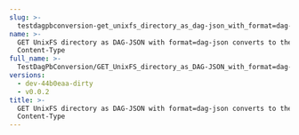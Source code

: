 ```yaml
---
slug: >-
  testdagpbconversion-get_unixfs_directory_as_dag-json_with_format=dag-json_converts_to_the_expected_content-type
name: >-
  GET UnixFS directory as DAG-JSON with format=dag-json converts to the expected
  Content-Type
full_name: >-
  TestDagPbConversion/GET_UnixFS_directory_as_DAG-JSON_with_format=dag-json_converts_to_the_expected_Content-Type
versions:
  - dev-44b0eaa-dirty
  - v0.0.2
title: >-
  GET UnixFS directory as DAG-JSON with format=dag-json converts to the expected
  Content-Type
---
```


